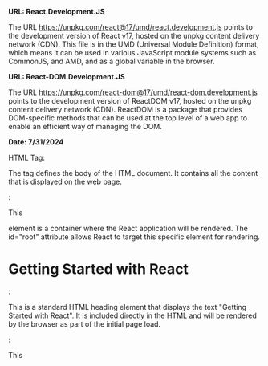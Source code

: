**URL: React.Development.JS**

The URL https://unpkg.com/react@17/umd/react.development.js points to the development version of React v17, hosted on the unpkg content delivery network (CDN). 
This file is in the UMD (Universal Module Definition) format, which means it can be used in various JavaScript module systems such as CommonJS, and AMD, and as a global variable in the browser.

**URL: React-DOM.Development.JS**

The URL https://unpkg.com/react-dom@17/umd/react-dom.development.js points to the development version of ReactDOM v17, hosted on the unpkg content delivery network (CDN). 
ReactDOM is a package that provides DOM-specific methods that can be used at the top level of a web app to enable an efficient way of managing the DOM.

**Date: 7/31/2024** 

HTML <body> Tag:

The <body> tag defines the body of the HTML document. It contains all the content that is displayed on the web page.
<div id="root"></div>:

This <div> element is a container where the React application will be rendered. The id="root" attribute allows React to target this specific element for rendering.
<h1>Getting Started with React</h1>:

This is a standard HTML heading element that displays the text "Getting Started with React". It is included directly in the HTML and will be rendered by the browser as part of the initial page load.
<script type="text/javascript">...</script>:

This <script> tag contains JavaScript code. The type="text/javascript" attribute specifies the scripting language used.

React and ReactDOM
Inside the script tag, the following JavaScript code is used to render a React component:

javascript
Copy code
ReactDOM.render(
    React.createElement("h1", null, "Getting Started with React. Used the Javascript"),
    document.getElementById("root")
);
Explanation
ReactDOM.render:

This method is used to render React elements into the DOM. It takes two arguments: the React element to render and the DOM element to render it.
React.createElement("h1", null, "Getting Started with React. Used the Javascript"):

React.createElement is a method used to create a React element. In this case, it creates an h1 element with no props (null) and the text content "Getting Started with React. Used the Javascript".
Arguments:
"h1": The type of element to create.
null: The props to pass to the element (none in this case).
"Getting Started with React. Used the Javascript": The children (content) of the element.
document.getElementById("root"):



This method returns the DOM element with the id root. It is used as the container for rendering the React element created above.


**Date: 08/01/2024**

Using Babel tool:
1. We can use the cnd link for babel in code.
2. We need to use text/babel for in <script> tag, by using this babel it will convert the dynamic text or code into a readable format for the browser.
3. We can also use JSX instead of Babel, a powerful feature in React.
4. To use JSX we need to mention "{}" in code. You can store the dynamic content in variables and use them in curly braces.
   ![image](https://github.com/user-attachments/assets/e1a94ea9-b788-4f08-9b50-554464d06aeb)

Create a react component through Functions:
![image](https://github.com/user-attachments/assets/3e671bd0-20ea-4acf-8e39-f41a31457342)


